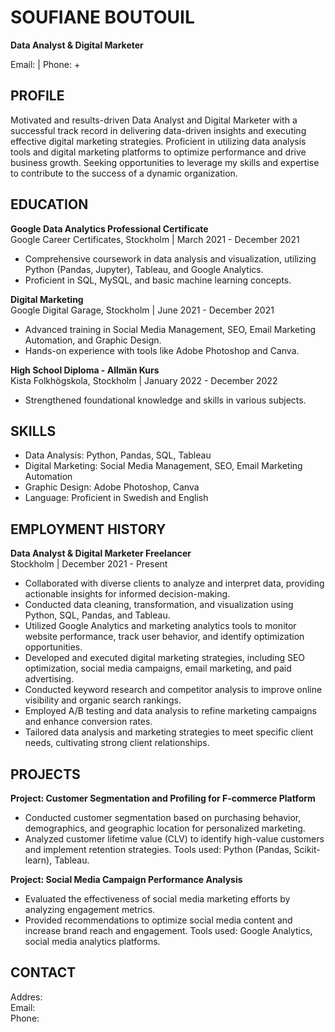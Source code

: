 # SOUFIANE BOUTOUIL
**Data Analyst & Digital Marketer**  

Email:  | Phone: +

## **PROFILE**
Motivated and results-driven Data Analyst and Digital Marketer with a successful track record in delivering data-driven insights and executing effective digital marketing strategies. Proficient in utilizing data analysis tools and digital marketing platforms to optimize performance and drive business growth. Seeking opportunities to leverage my skills and expertise to contribute to the success of a dynamic organization.

## **EDUCATION**
**Google Data Analytics Professional Certificate**  
Google Career Certificates, Stockholm | March 2021 - December 2021  
- Comprehensive coursework in data analysis and visualization, utilizing Python (Pandas, Jupyter), Tableau, and Google Analytics.
- Proficient in SQL, MySQL, and basic machine learning concepts.

**Digital Marketing**  
Google Digital Garage, Stockholm | June 2021 - December 2021  
- Advanced training in Social Media Management, SEO, Email Marketing Automation, and Graphic Design.
- Hands-on experience with tools like Adobe Photoshop and Canva.

**High School Diploma - Allmän Kurs**  
Kista Folkhögskola, Stockholm | January 2022 - December 2022  
- Strengthened foundational knowledge and skills in various subjects.

## **SKILLS**
- Data Analysis: Python, Pandas, SQL, Tableau
- Digital Marketing: Social Media Management, SEO, Email Marketing Automation
- Graphic Design: Adobe Photoshop, Canva
- Language: Proficient in Swedish and English

## **EMPLOYMENT HISTORY**
**Data Analyst & Digital Marketer Freelancer**  
Stockholm | December 2021 - Present  
- Collaborated with diverse clients to analyze and interpret data, providing actionable insights for informed decision-making.
- Conducted data cleaning, transformation, and visualization using Python, SQL, Pandas, and Tableau.
- Utilized Google Analytics and marketing analytics tools to monitor website performance, track user behavior, and identify optimization opportunities.
- Developed and executed digital marketing strategies, including SEO optimization, social media campaigns, email marketing, and paid advertising.
- Conducted keyword research and competitor analysis to improve online visibility and organic search rankings.
- Employed A/B testing and data analysis to refine marketing campaigns and enhance conversion rates.
- Tailored data analysis and marketing strategies to meet specific client needs, cultivating strong client relationships.

## **PROJECTS**
**Project: Customer Segmentation and Profiling for F-commerce Platform**  
- Conducted customer segmentation based on purchasing behavior, demographics, and geographic location for personalized marketing.
- Analyzed customer lifetime value (CLV) to identify high-value customers and implement retention strategies. Tools used: Python (Pandas, Scikit-learn), Tableau.

**Project: Social Media Campaign Performance Analysis**  
- Evaluated the effectiveness of social media marketing efforts by analyzing engagement metrics.
- Provided recommendations to optimize social media content and increase brand reach and engagement. Tools used: Google Analytics, social media analytics platforms.

## **CONTACT**
Addres:  
Email:   
Phone:
